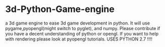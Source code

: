 # 3d-Python-Game-engine
a 3d game engine to ease 3d game development in python. It will use pygame,pyopengl(might switch to pyglet), and numpy.
Please contribute if you have a decent understanding of python or opengl. If you want to help with rendering please look at pyopengl tutorials.
USES PYTHON 2.7 !!!!
